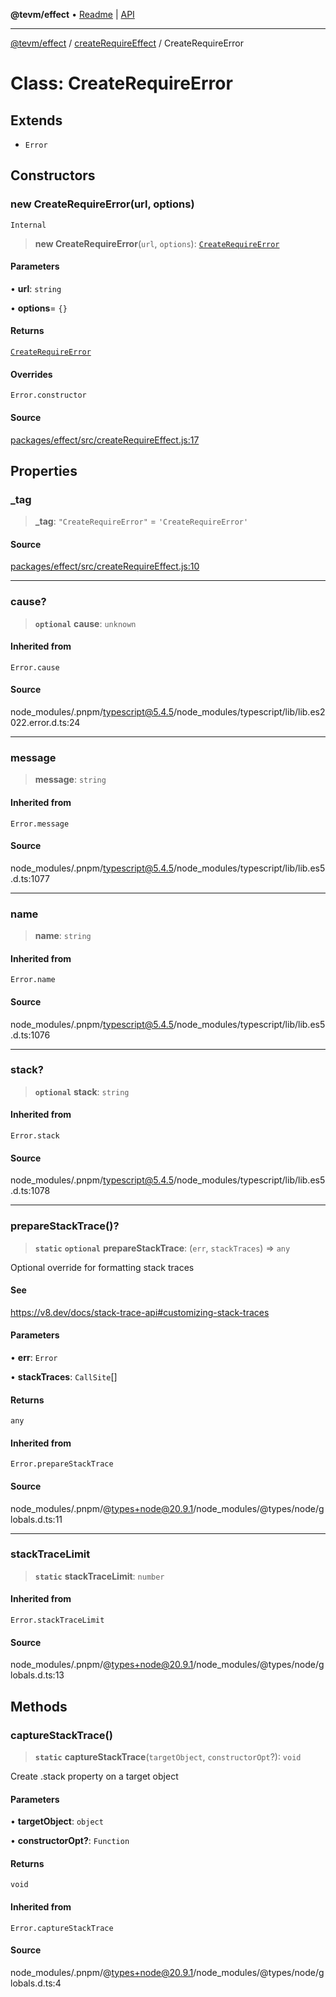 **@tevm/effect** • [Readme](../../README.md) \| [API](../../modules.md)

***

[@tevm/effect](../../README.md) / [createRequireEffect](../README.md) / CreateRequireError

# Class: CreateRequireError

## Extends

- `Error`

## Constructors

### new CreateRequireError(url, options)

`Internal`

> **new CreateRequireError**(`url`, `options`): [`CreateRequireError`](CreateRequireError.md)

#### Parameters

• **url**: `string`

• **options**= `{}`

#### Returns

[`CreateRequireError`](CreateRequireError.md)

#### Overrides

`Error.constructor`

#### Source

[packages/effect/src/createRequireEffect.js:17](https://github.com/evmts/tevm-monorepo/blob/main/packages/effect/src/createRequireEffect.js#L17)

## Properties

### \_tag

> **\_tag**: `"CreateRequireError"` = `'CreateRequireError'`

#### Source

[packages/effect/src/createRequireEffect.js:10](https://github.com/evmts/tevm-monorepo/blob/main/packages/effect/src/createRequireEffect.js#L10)

***

### cause?

> **`optional`** **cause**: `unknown`

#### Inherited from

`Error.cause`

#### Source

node\_modules/.pnpm/typescript@5.4.5/node\_modules/typescript/lib/lib.es2022.error.d.ts:24

***

### message

> **message**: `string`

#### Inherited from

`Error.message`

#### Source

node\_modules/.pnpm/typescript@5.4.5/node\_modules/typescript/lib/lib.es5.d.ts:1077

***

### name

> **name**: `string`

#### Inherited from

`Error.name`

#### Source

node\_modules/.pnpm/typescript@5.4.5/node\_modules/typescript/lib/lib.es5.d.ts:1076

***

### stack?

> **`optional`** **stack**: `string`

#### Inherited from

`Error.stack`

#### Source

node\_modules/.pnpm/typescript@5.4.5/node\_modules/typescript/lib/lib.es5.d.ts:1078

***

### prepareStackTrace()?

> **`static`** **`optional`** **prepareStackTrace**: (`err`, `stackTraces`) => `any`

Optional override for formatting stack traces

#### See

https://v8.dev/docs/stack-trace-api#customizing-stack-traces

#### Parameters

• **err**: `Error`

• **stackTraces**: `CallSite`[]

#### Returns

`any`

#### Inherited from

`Error.prepareStackTrace`

#### Source

node\_modules/.pnpm/@types+node@20.9.1/node\_modules/@types/node/globals.d.ts:11

***

### stackTraceLimit

> **`static`** **stackTraceLimit**: `number`

#### Inherited from

`Error.stackTraceLimit`

#### Source

node\_modules/.pnpm/@types+node@20.9.1/node\_modules/@types/node/globals.d.ts:13

## Methods

### captureStackTrace()

> **`static`** **captureStackTrace**(`targetObject`, `constructorOpt`?): `void`

Create .stack property on a target object

#### Parameters

• **targetObject**: `object`

• **constructorOpt?**: `Function`

#### Returns

`void`

#### Inherited from

`Error.captureStackTrace`

#### Source

node\_modules/.pnpm/@types+node@20.9.1/node\_modules/@types/node/globals.d.ts:4

